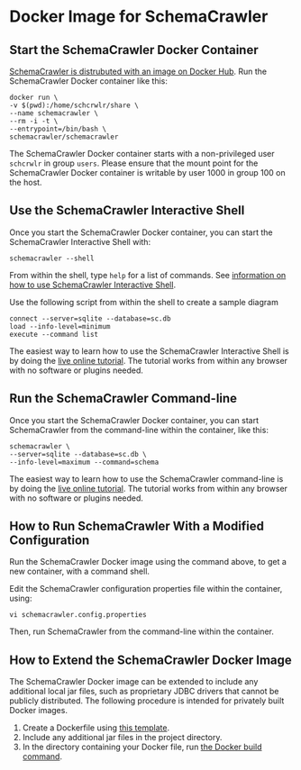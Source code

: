 # Docker Image for SchemaCrawler



## Start the SchemaCrawler Docker Container

[SchemaCrawler is distrubuted with an image on Docker Hub](https://hub.docker.com/r/schemacrawler/schemacrawler/). Run the SchemaCrawler Docker container like this:

```
docker run \
-v $(pwd):/home/schcrwlr/share \
--name schemacrawler \
--rm -i -t \
--entrypoint=/bin/bash \
schemacrawler/schemacrawler
```

The SchemaCrawler Docker container starts with a non-privileged user `schcrwlr` in group `users`. Please ensure that the mount point for the SchemaCrawler Docker container is writable by user 1000 in group 100 on the host.

## Use the SchemaCrawler Interactive Shell

Once you start the SchemaCrawler Docker container, you can start the SchemaCrawler Interactive Shell with:

```
schemacrawler --shell
```

From within the shell, type `help` for a list of commands. See [information on how to use SchemaCrawler Interactive Shell](schemacrawler-shell.html).

Use the following script from within the shell to create a sample diagram

```
connect --server=sqlite --database=sc.db
load --info-level=minimum
execute --command list
```
The easiest way to learn how to use the SchemaCrawler Interactive Shell is by doing the 
[live online tutorial](https://killercoda.com/schemacrawler/scenario/schemacrawler-shell). The tutorial works from within 
any browser with no software or plugins needed.


## Run the SchemaCrawler Command-line

Once you start the SchemaCrawler Docker container, you can start SchemaCrawler from the command-line within the container, like this:

```
schemacrawler \
--server=sqlite --database=sc.db \
--info-level=maximum --command=schema
```

The easiest way to learn how to use the SchemaCrawler command-line is by doing the 
[live online tutorial](https://killercoda.com/schemacrawler/scenario/schemacrawler). The tutorial works from within 
any browser with no software or plugins needed.


## How to Run SchemaCrawler With a Modified Configuration

Run the SchemaCrawler Docker image using the command above, to get a new container, with a command shell.

Edit the SchemaCrawler configuration properties file within the container, using:

```
vi schemacrawler.config.properties
```

Then, run SchemaCrawler from the command-line within the container.


## How to Extend the SchemaCrawler Docker Image

The SchemaCrawler Docker image can be extended to include any additional local jar files, such as proprietary JDBC drivers that cannot be publicly distributed. The following procedure is intended for privately built Docker images.

1. Create a Dockerfile using [this template](https://gist.github.com/sualeh/761e808f2803bba8e6f003e3276cf6e3).
2. Include any additional jar files in the project directory.
3. In the directory containing your Docker file, run [the Docker build command](https://docs.docker.com/engine/reference/commandline/build/).
